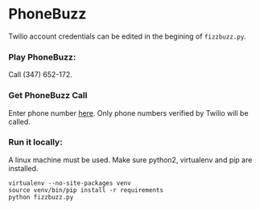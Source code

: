 # PhoneBuzz
Twilio account credentials can be edited in the begining of ```fizzbuzz.py```. 
### Play PhoneBuzz:
Call (347) 652-172.

### Get PhoneBuzz Call
Enter phone number [here](https://phonebuzz-yl.herokuapp.com/).
Only phone numbers verified by Twilio will be called.

### Run it locally:
A linux machine must be used.
Make sure python2, virtualenv and pip are installed.
```
virtualenv --no-site-packages venv
source venv/bin/pip install -r requirements
python fizzbuzz.py
```

